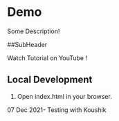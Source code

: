 # Demo

Some Description!

##SubHeader

Watch Tutorial on YouTube   !

## Local Development

1. Open index.html in your browser. 


07 Dec 2021- Testing with Koushik